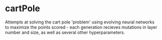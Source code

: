 # cartPole
Attempts at solving the cart pole 'problem' using evolving neural networks to maximize the points scored - each generation recieves mutations in layer number and size, as well as several other hyperparameters.
